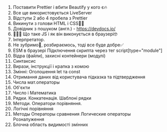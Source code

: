 <!--*! План уроку  -->
<!--*? Вступ -->

1. Поставити Prettier і вбити Beautify у кого є🔥
2. Все ще використовується LiveServer
3. Відступи 2 або 4 пробела з Prettier
4. Викинути з голови HTML і CSS🤷‍♂️
5. Довідник з пошуком (англ.) - https://devdocs.io/
6. 👨🏻‍💻 Що таке JS і як він виконується в браузері🤓
7. Інтерпретатор.
8. Не зубримо💩, розбираємось, тоді все буде добре✅
9. ESM в браузері Підключення скрипта через тег script[type="module"]
10. Відра (файли), захисні контейнери (модулі)
    <!-- <script src="./01-var.js" type="module"></script> -->
11. Синтаксис
12. Вирази, інструкції і крапка з комою
13. Змінні: Оголошення let та const
14. Отримання даних від користувача підказка та підтвердження
15. Числа мат.операторы
16. Об'єкти
17. Число і Математика
18. Рядки. Конкатенація. Шаблоні рядки
19. Методи. Оператори порівняння.
20. Логічні порівняння
21. Методы Операторы сравнения Логические операторы Розналуження
22. Блочна область видимості змінних
